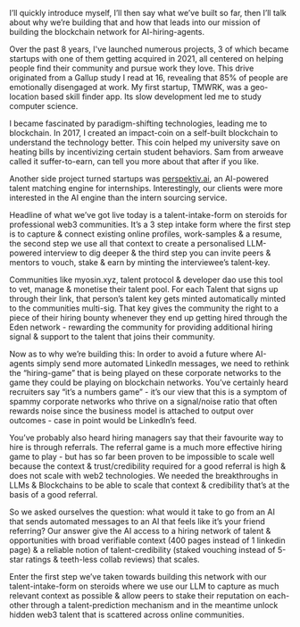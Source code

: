 I’ll quickly introduce myself, I’ll then say what we’ve built so far, then I’ll talk about why we’re building that and how that leads into our mission of building the blockchain network for AI-hiring-agents.

Over the past 8 years, I've launched numerous projects, 3 of which became startups with one of them getting acquired in 2021, all centered on helping people find their community and pursue work they love. This drive originated from a Gallup study I read at 16, revealing that 85% of people are emotionally disengaged at work. My first startup, TMWRK, was a geo-location based skill finder app. Its slow development led me to study computer science.

I became fascinated by paradigm-shifting technologies, leading me to blockchain. In 2017, I created an impact-coin on a self-built blockchain to understand the technology better. This coin helped my university save on heating bills by incentivizing certain student behaviors. Sam from arweave called it suffer-to-earn, can tell you more about that after if you like.

Another side project turned startups was [perspektiv.ai](http://perspektiv.ai/), an AI-powered talent matching engine for internships. Interestingly, our clients were more interested in the AI engine than the intern sourcing service.

Headline of what we’ve got live today is a talent-intake-form on steroids for professional web3 communities. It’s a 3 step intake form where the first step is to capture & connect existing online profiles, work-samples & a resume, the second step we use all that context to create a personalised LLM-powered interview to dig deeper & the third step you can invite peers & mentors to vouch, stake & earn by minting the interviewee’s talent-key.

Communities like myosin.xyz, talent protocol & developer dao use this tool to vet, manage & monetise their talent pool. For each Talent that signs up through their link, that person’s talent key gets minted automatically minted to the communities multi-sig. That key gives the community the right to a piece of their hiring bounty whenever they end up getting hired through the Eden network - rewarding the community for providing additional hiring signal & support to the talent that joins their community.

Now as to why we’re building this: In order to avoid a future where AI-agents simply send more automated LinkedIn messages, we need to rethink the “hiring-game” that is being played on these corporate networks to the game they could be playing on blockchain networks. You’ve certainly heard recruiters say “it’s a numbers game” - it’s our view that this is a symptom of spammy corporate networks who thrive on a signal/noise ratio that often rewards noise since the business model is attached to output over outcomes - case in point would be LinkedIn’s feed.

You’ve probably also heard hiring managers say that their favourite way to hire is through referrals. The referral game is a much more effective hiring game to play - but has so far been proven to be impossible to scale well because the context & trust/credibility required for a good referral is high & does not scale with web2 technologies. We needed the breakthroughs in LLMs & Blockchains to be able to scale that context & credibility that’s at the basis of a good referral.

So we asked ourselves the question: what would it take to go from an AI that sends automated messages to an AI that feels like it’s your friend referring? Our answer give the AI access to a hiring network of talent & opportunities with broad verifiable context (400 pages instead of 1 linkedin page) & a reliable notion of talent-credibility (staked vouching instead of 5-star ratings & teeth-less collab reviews) that scales.

Enter the first step we’ve taken towards building this network with our talent-intake-form on steroids where we use our LLM to capture as much relevant context as possible & allow peers to stake their reputation on each-other through a talent-prediction mechanism and in the meantime unlock hidden web3 talent that is scattered across online communities.